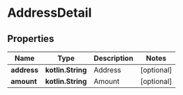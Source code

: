 
# AddressDetail

## Properties
Name | Type | Description | Notes
------------ | ------------- | ------------- | -------------
**address** | **kotlin.String** | Address |  [optional]
**amount** | **kotlin.String** | Amount |  [optional]



